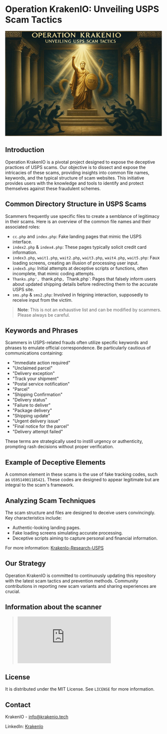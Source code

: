 # Operation KrakenIO: Unveiling USPS Scam Tactics


![Operation-KrakenIO-Unveiling-USPS-Scam-Tactics](https://github.com/TheKrakenIO/Operation-KrakenIO-Unveiling-USPS-Scam-Tactics/blob/main/upskraken.JPG?raw=true)


## Introduction

Operation KrakenIO is a pivotal project designed to expose the deceptive practices of USPS scams. Our objective is to dissect and expose the intricacies of these scams, providing insights into common file names, keywords, and the typical structure of scam websites. This initiative provides users with the knowledge and tools to identify and protect themselves against these fraudulent schemes.

## Common Directory Structure in USPS Scams

Scammers frequently use specific files to create a semblance of legitimacy in their scams. Here is an overview of the common file names and their associated roles:

- `cc.php` and `index.php`: Fake landing pages that mimic the USPS interface.
- `index2.php` & `index4.php`: These pages typically solicit credit card information.
- `index3.php`, `wait1.php`, `wait2.php`, `wait3.php`, `wait4.php`, `wait5.php`: Faux loading screens, creating an illusion of processing user input.
- `index5.php`: Initial attempts at deceptive scripts or functions, often incomplete, that mimic coding attempts.
- `Thanks.php', `thank.php`, `Thank.php`: Pages that falsely inform users about updated shipping details before redirecting them to the accurate USPS site.
- `sms.php` & `sms2.php`: Involved in feigning interaction, supposedly to receive input from the victim.

> **Note**: This is not an exhaustive list and can be modified by scammers. Please always be careful.

## Keywords and Phrases

Scammers in USPS-related frauds often utilize specific keywords and phrases to emulate official correspondence. Be particularly cautious of communications containing:

- "Immediate action required"
- "Unclaimed parcel"
- "Delivery exception"
- "Track your shipment"
- "Postal service notification"
- "Parcel"
- "Shipping Confirmation"
- "Delivery status"
- "Failure to deliver"
- "Package delivery"
- "Shipping update"
- "Urgent delivery issue"
- "Final notice for the parcel"
- "Delivery attempt failed"

These terms are strategically used to instill urgency or authenticity, prompting rash decisions without proper verification. 

## Example of Deceptive Elements

A common element in these scams is the use of fake tracking codes, such as `US9514901185421`. These codes are designed to appear legitimate but are integral to the scam's framework.

## Analyzing Scam Techniques

The scam structure and files are designed to deceive users convincingly. Key characteristics include:

- Authentic-looking landing pages.
- Fake loading screens simulating accurate processing.
- Deceptive scripts aiming to capture personal and financial information.

For more information: [KrakenIo-Research-USPS](https://krakenio.tech/collections/research/research.html)

## Our Strategy

Operation KrakenIO is committed to continuously updating this repository with the latest scam tactics and prevention methods. Community contributions in reporting new scam variants and sharing experiences are crucial.

## Information about the scanner
 > ![UPS scam fuzzer info](https://github.com/TheKrakenIO/Operation-KrakenIO-Unveiling-USPS-Scam-Tactics/blob/main/usps_scam_fuzzer.md)

## License

It is distributed under the MIT License. See `LICENSE` for more information.

## Contact

KrakenIO - info@krakenio.tech

LinkedIn: [KrakenIo](https://www.linkedin.com/company/kraken-io/)
